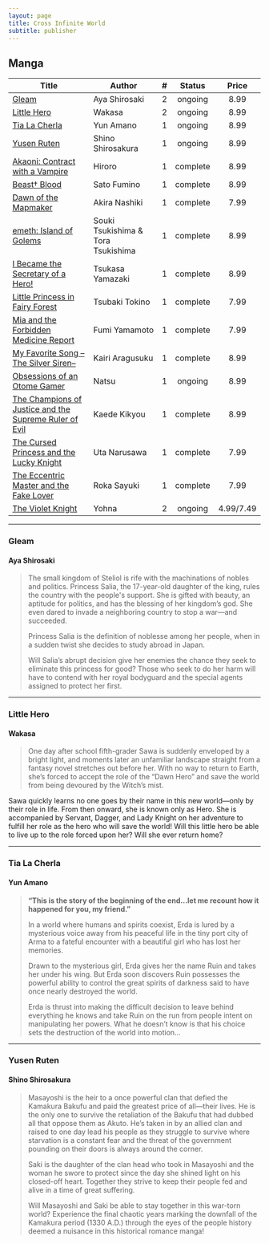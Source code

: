 ```yaml
---
layout: page
title: Cross Infinite World
subtitle: publisher
---
```


## Manga
|              Title              |       Author      | # |  Status | Price     |
|---------------------------------|-------------------|:-:|:-------:|:---------:|
| [Gleam](#gleam)                 | Aya Shirosaki     | 2 | ongoing | 8.99      |
| [Little Hero](#little-hero)     | Wakasa            | 2 | ongoing | 8.99      |
| [Tia La Cherla](#tia-la-cherla) | Yun Amano         | 1 | ongoing | 8.99      |
| [Yusen Ruten](#yusen-ruten)     | Shino Shirosakura | 1 | ongoing | 8.99      |
| [Akaoni: Contract with a Vampire](#akaoni-contract-with-a-vampire)  | Hiroro                             | 1 | complete | 8.99      |
| [Beast† Blood](#beast-blood)  | Sato Fumino                        | 1 | complete | 8.99      |
| [Dawn of the Mapmaker](#dawn-of-the-mapmaker)  | Akira Nashiki                      | 1 | complete | 7.99      |
| [emeth: Island of Golems](#emeth-island-of-golems)  | Souki Tsukishima & Tora Tsukishima | 1 | complete | 8.99      |
| [I Became the Secretary of a Hero!](#i-became-the-secretary-of-a-hero)  | Tsukasa Yamazaki                   | 1 | complete | 8.99      |
| [Little Princess in Fairy Forest](#little-princess-in-fairy-forest)  | Tsubaki Tokino                     | 1 | complete | 7.99      |
| [Mia and the Forbidden Medicine Report](#mia-and-the-forbidden-medicine-report)  | Fumi Yamamoto                      | 1 | complete | 7.99      |
| [My Favorite Song –The Silver Siren–](#my-favorite-song-the-silver-siren)  | Kairi Aragusuku                    | 1 | complete | 8.99      |
| [Obsessions of an Otome Gamer](#obsessions-of-an-otome-gamer)  | Natsu                              | 1 | ongoing  | 8.99      |
| [The Champions of Justice and the Supreme Ruler of Evil](#the-champions-of-justice-and-the-supreme-ruler-of-evil)  | Kaede Kikyou                       | 1 | complete | 8.99      |
| [The Cursed Princess and the Lucky Knight](#the-cursed-princess-and-the-lucky-knight)  | Uta Narusawa                       | 1 | complete | 7.99      |
| [The Eccentric Master and the Fake Lover](#the-eccentric-master-and-the-fake-lover)  | Roka Sayuki                        | 1 | complete | 7.99      |
| [The Violet Knight](#the-violet-knight)  | Yohna                              | 2 | ongoing  | 4.99/7.49 |

---

### Gleam
#### Aya Shirosaki
>The small kingdom of Steliol is rife with the machinations of nobles and politics. Princess Salia, the 17-year-old daughter of the king, rules the country with the people's support. She is gifted with beauty, an aptitude for politics, and has the blessing of her kingdom’s god. She even dared to invade a neighboring country to stop a war—and succeeded.
>
>Princess Salia is the definition of noblesse among her people, when in a sudden twist she decides to study abroad in Japan.
>
>Will Salia’s abrupt decision give her enemies the chance they seek to eliminate this princess for good? Those who seek to do her harm will have to contend with her royal bodyguard and the special agents assigned to protect her first.

---

### Little Hero
#### Wakasa
>One day after school fifth-grader Sawa is suddenly enveloped by a bright light, and moments later an unfamiliar landscape straight from a fantasy novel stretches out before her. With no way to return to Earth, she’s forced to accept the role of the “Dawn Hero” and save the world from being devoured by the Witch’s mist.
>
Sawa quickly learns no one goes by their name in this new world—only by their role in life. From then onward, she is known only as Hero. She is accompanied by Servant, Dagger, and Lady Knight on her adventure to fulfill her role as the hero who will save the world! Will this little hero be able to live up to the role forced upon her? Will she ever return home?

---

### Tia La Cherla
#### Yun Amano
>**“This is the story of the beginning of the end…let me recount how it happened for you, my friend.”**
>
>In a world where humans and spirits coexist, Erda is lured by a mysterious voice away from his peaceful life in the tiny port city of Arma to a fateful encounter with a beautiful girl who has lost her memories.
>
>Drawn to the mysterious girl, Erda gives her the name Ruin and takes her under his wing. But Erda soon discovers Ruin possesses the powerful ability to control the great spirits of darkness said to have once nearly destroyed the world.
>
>Erda is thrust into making the difficult decision to leave behind everything he knows and take Ruin on the run from people intent on manipulating her powers. What he doesn’t know is that his choice sets the destruction of the world into motion…

---

### Yusen Ruten
#### Shino Shirosakura
> Masayoshi is the heir to a once powerful clan that defied the Kamakura Bakufu and paid the greatest price of all—their lives. He is the only one to survive the retaliation of the Bakufu that had dubbed all that oppose them as Akuto. He’s taken in by an allied clan and raised to one day lead his people as they struggle to survive where starvation is a constant fear and the threat of the government pounding on their doors is always around the corner.
>
>Saki is the daughter of the clan head who took in Masayoshi and the woman he swore to protect since the day she shined light on his closed-off heart. Together they strive to keep their people fed and alive in a time of great suffering.
>
>Will Masayoshi and Saki be able to stay together in this war-torn world? Experience the final chaotic years marking the downfall of the Kamakura period (1330 A.D.) through the eyes of the people history deemed a nuisance in this historical romance manga!

